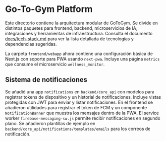 # Go-To-Gym Platform

Este directorio contiene la arquitectura modular de GoToGym. Se divide en distintos paquetes para frontend, backend, microservicios de IA, integraciones y herramientas de infraestructura. Consulta el documento [docs/tech-stack.md](docs/tech-stack.md) para ver la lista detallada de tecnologías y dependencias sugeridas.

La carpeta `frontend/webapp` ahora contiene una configuración básica de Next.js con soporte para PWA usando `next-pwa`. Incluye una página `metrics` que consume el microservicio `wellness_monitor`.

## Sistema de notificaciones

Se añadió una app `notifications` en `backend/core_api` con modelos para registrar tokens de dispositivo y un historial de notificaciones. Incluye vistas protegidas con JWT para enviar y listar notificaciones. En el frontend se añadieron utilidades para registrar el token de FCM y un componente `NotificationBanner` que muestra los mensajes dentro de la PWA. El service worker `firebase-messaging-sw.js` permite recibir notificaciones en segundo plano.
Se añadieron plantillas de ejemplo en `backend/core_api/notifications/templates/emails` para los correos de notificación.
